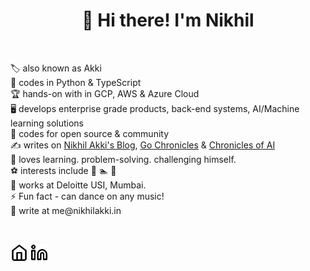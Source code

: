 <h1 align='center'>👋 Hi there! I'm Nikhil</h1><br>
<p align='left'>
🏷 also known as Akki<br>
🧠 codes in Python & TypeScript<br>
🏆 hands-on with in GCP, AWS & Azure Cloud<br>
🖥 develops enterprise grade products, back-end systems, AI/Machine learning solutions<br>
💪 codes for open source & community<br>
✍️ writes on  <a href="https://nikhilakki.in">Nikhil Akki's Blog</a>, <a href="https://gochronicles.com/author/nikhilakki/">Go Chronicles</a> & <a href="https://chroniclesofai.com/author/akki/">Chronicles of AI</a><br>
<!-- 🎬 creates, writes and shoots film. podcasts. documentary. video.<br> -->
💙 loves learning. problem-solving. challenging himself.<br>
⚽ interests include 🚴 🏊 🏃<br>
📌 works at Deloitte USI, Mumbai.<br>
⚡ Fun fact - can dance on any music!<br>
📧 write at me@nikhilakki.in</p><br>

<p align='left'>
<a href="http://nikhilakki.in" target="_blank" title="Homepage"><img height="28" src="https://raw.githubusercontent.com/feathericons/feather/master/icons/home.svg"></a>
<a href="https://www.linkedin.com/in/nikhilakki/" target="_blank" title="LinkedIn"><img height="28"  src="https://raw.githubusercontent.com/feathericons/feather/master/icons/linkedin.svg"></a>
<!-- <a href="https://www.instagram.com/nikhilakki/" target="_blank" title="Instagram"><img height="28" src="https://raw.githubusercontent.com/feathericons/feather/master/icons/instagram.svg"></i></a>
<a href="https://twitter.com/akkithetechie" target="_blank" title="Twitter"><img  height="28" src="https://raw.githubusercontent.com/feathericons/feather/master/icons/twitter.svg"></a>
<a href="https://www.facebook.com/nikhil.ravindra.akki/" target="_blank" title="Facebook"><img  height="28" src="https://raw.githubusercontent.com/feathericons/feather/master/icons/facebook.svg"></a> -->
<!-- <a href="https://www.youtube.com/user/nikhilakki" target="_blank" title="Youtube"><img  height="28" src="https://raw.githubusercontent.com/feathericons/feather/master/icons/youtube.svg"></a> -->
<!-- <a href="https://www.codewars.com/users/nikhilakki" target="_blank" title="CodeWars"><img  height="28" src="https://raw.githubusercontent.com/feathericons/feather/master/icons/code.svg"></a> -->
<!-- <a href="https://www.hackerrank.com/nikhilakki" target="_blank" title="HackerRank"><img  height="28" src="https://raw.githubusercontent.com/feathericons/feather/master/icons/code.svg"></a> -->
</p>
